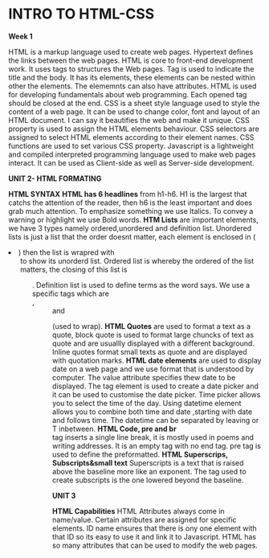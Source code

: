 # INTRO TO HTML-CSS

**Week 1**

HTML is a markup language used to create web pages. Hypertext defines the links between the web pages. HTML is core to front-end development work. It uses tags to structures the Web pages. Tag is used to indicate the title and the body. It has its elements, these elements can be nested within other the elements. The elememnts can also have attributes. HTML is used for developing fundamentals about web programming.
Each opened tag should be closed at the end.
CSS is a sheet style language used to style the content of a web page. It can be used to change color, font and layout of an HTML document. I can say it beautifies the web and make it unique. 
CSS property is used to assign the HTML elements behaviour. CSS selectors are assigned to select HTML elements according to their element names. CSS functions are used to set various CSS property. 
Javascript is a lightweight and compiled interpreted programming language used to make web pages interact. It can be used as Client-side as well as Server-side development.


**UNIT 2- HTML FORMATING**

**HTML SYNTAX**
**HTML has 6 headlines** from h1-h6. H1 is the largest that catchs the attention of the reader, then h6 is the least important and does grab much attention. To emphasize something we use Italics.
To convey a warning or highlight we use Bold words.
**HTM Lists** are important elements, we have 3 types namely ordered,unordered and definition list. Unordered lists is just a list that the order doesnt matter, each element is enclosed in (<li>) then the list is wrapred with <ul> to show its unorderd list. Ordered list is whereby the ordered of the list matters, the closing of this list is <ol>. Definition list is used to define terms as the word says. We use a specific tags which are <dt>, <dd> and <dl> (used to wrap). 
**HTML Quotes** are used to format a text as a quote, block quote is used to format large chuncks of text as quote and are usuallly displayed with a different background. Inline quotes format small texts as quote and are displayed with quotation marks. 
**HTML date elements** are used to display date on a web page and we use format that is understood by computer. The value attribute specifies thew date to be displayed. The tag element is used to create a date picker and it can be used to customise the date picker. Time picker allows you to select the time of the day. Using datetime element allows you to combine both time and date ,starting with date and follows time. The datetime can be separated by leaving or T inbetween.
**HTML Code, pre and br**
<br> tag inserts a single line break, it is mostly used in poems and writing addresses. It is an empty tag with no end tag.
pre tag is used to define the preformatted.
**HTML Superscrips, Subscripts&small text**
Superscripts is a text that is raised above the baseline more like an exponent. The tag used to create subscripts is the one lowered beyond the baseline.

**UNIT 3**

**HTML Capabilities**
HTML Attributes always come in name/value. Certain attributes are assigned for specific elements. ID name ensures that there is ony one element with that ID so its easy to use it and link it to Javascript. HTML has so many attributes that can be used to modify the web pages.


